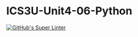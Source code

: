 # ICS3U-Unit4-06-Python

[![GitHub's Super Linter](https://github.com/Michael-Zagon/ICS3U-Unit4-06-Python/workflows/GitHub's%20Super%20Linter/badge.svg)](https://github.com/Michael-Zagon/ICS3U-Unit4-06-Python/actions)
